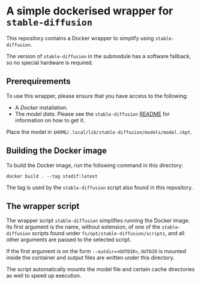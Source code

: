 # A simple dockerised wrapper for `stable-diffusion`

This repository contains a Docker wrapper to simplify using `stable-diffusion`.

The version of `stable-diffusion` in the submodule has a software fallback, so
no special hardware is required.


## Prerequirements

To use this wrapper, please ensure that you have access to the following:

*  A *Docker* installation.
*  The *model data*. Please see the `stable-diffusion`
   [README](fs/stable-diffusion/README.md) for information on how to get it.

Place the model in `$HOME/.local/lib/stable-diffusion/models/model.ckpt`.


## Building the Docker image

To build the Docker image, run the following command in this directory:

    docker build . --tag stadif:latest

The tag is used by the `stable-diffusion` script also found in this repository.


## The wrapper script

The wrapper script `stable-diffusion` simplifies running the Docker image. Its
first argument is the name, without extension, of one of the `stable-diffusion`
scripts found under `fs/opt/stable-diffusion/scripts`, and all other arguments
are passed to the selected script.

If the first argument is on the form `--outdir=<OUTDIR>`, `OUTDIR` is mounted
inside the container and output files are written under this directory.

The script automatically mounts the model file and certain cache directories as
well to speed up execution.
